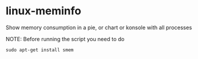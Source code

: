 # linux-meminfo
Show memory consumption in a pie, or chart or konsole with all processes

NOTE: Before running the script you need to do
  ```shell
  sudo apt-get install smem
  ```
